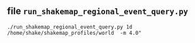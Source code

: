 ## file `run_shakemap_regional_event_query.py` 

```
./run_shakemap_regional_event_query.py 1d /home/shake/shakemap_profiles/world  -m 4.0"
```
